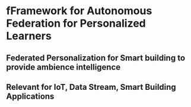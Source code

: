 # fFramework for Autonomous Federation for Personalized Learners

## Federated Personalization for Smart building to provide ambience intelligence

## Relevant for IoT, Data Stream, Smart Building Applications
